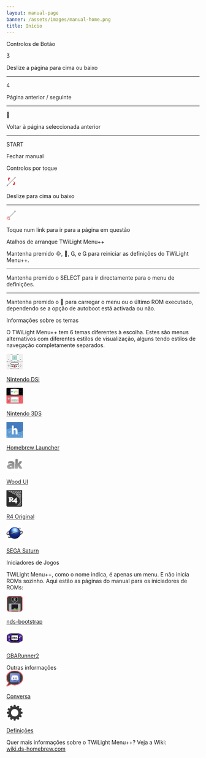 ```yaml
---
layout: manual-page
banner: /assets/images/manual-home.png
title: Início
---
```


<div class="section-title">Controlos de Botão</div>
<div class="section-body">
    <div class="button-action-group">
        <p class="button-action button">&#xE07D;</p>
        <p class="button-action-text">Deslize a página para cima ou baixo</p>
    </div>
    <hr>
    <div class="button-action-group">
        <p class="button-action button">&#xE07E;</p>
        <p class="button-action-text">Página anterior / seguinte</p>
    </div>
    <hr>
    <div class="button-action-group">
        <p class="button-action button">&#xE001;</p>
        <p class="button-action-text">Voltar à página seleccionada anterior</p>
    </div>
    <hr>
    <div class="button-action-group">
        <p class="button-action">START</p>
        <p class="button-action-text">Fechar manual</p>
    </div>
</div>

<div class="section-title">Controlos por toque</div>
<div class="section-body">
    <div class="button-action-group">
        <p class="button-action"><img src="/assets/images/up-down.png" alt="Deslize para cima/baixo no ecrã táctil"></p>
        <p class="button-action-text">Deslize para cima ou baixo</p>
    </div>
    <hr>
    <div class="button-action-group">
        <p class="button-action"><img src="/assets/images/tap.png" alt="Toque no ecrã táctil"></p>
        <p class="button-action-text">Toque num link para ir para a página em questão</p>
    </div>
</div>

<div class="section-title">Atalhos de arranque TWiLight Menu++</div>
<div class="section-body">
    <p>
        Mantenha premido &#xE000;, &#xE001;, &#xE002;, e &#xE003; para reiniciar as definições do TWiLight Menu++.
    </p>
    <hr>
    <p>
        Mantenha premido o SELECT para ir directamente para o menu de definições.
    </p>
    <hr>
    <p>
        Mantenha premido o &#xE001; para carregar o menu ou o último ROM executado, dependendo se a opção de autoboot está activada ou não.
    </p>
</div>

<div class="section-title">Informações sobre os temas</div>
<div class="section-body">
    <p class="mb-2">O TWiLight Menu++ tem 6 temas diferentes à escolha. Estes são menus alternativos com diferentes estilos de visualização, alguns tendo estilos de navegação completamente separados.</p>
    <div class="grid-container-3">
        <div class="grid-item">
            <img src="/assets/images/dsicon.png">
            <p>
                <a href="theme1-dsi">Nintendo DSi</a>
            </p>
        </div>
        <div class="grid-item">
            <img src="/assets/images/3dsicon.png">
            <p>
                <a href="theme2-3ds">Nintendo 3DS</a>
            </p>
        </div>
        <div class="grid-item">
            <img src="/assets/images/hblicon.png">
            <p>
                <a href="theme6-hbl">Homebrew Launcher</a>
            </p>
        </div>
        <div class="grid-item">
            <img src="/assets/images/akicon.png">
            <p>
                <a href="theme4-acekard">Wood UI</a>
            </p>
        </div>
        <div class="grid-item">
            <img src="/assets/images/r4icon.png">
            <p>
                <a href="theme3-r4">R4 Original</a>
            </p>
        </div>
        <div class="grid-item">
            <img src="/assets/images/saturn-logo.png">
            <p>
                <a href="theme5-saturn">SEGA Saturn</a>
            </p>
        </div>
    </div>
</div>

<div class="section-title">Iniciadores de Jogos</div>
<div class="section-body">
    <p class="mb-2">TWiLight Menu++, como o nome indica, é apenas um menu. E não inicia ROMs sozinho. Aqui estão as páginas do manual para os iniciadores de ROMs:</p>
    <div class="grid-container-2">
        <div class="grid-item">
            <img src="/assets/images/ndsbicon.png">
            <p>
                <a href="nds-bootstrap">nds-bootstrap</a>
            </p>
        </div>
        <div class="grid-item">
            <img src="/assets/images/gbaicon.png">
            <p>
                <a href="gbarunner2">GBARunner2</a>
            </p>
        </div>
    </div>
</div>

<div class="section-title">Outras informações</div>
<div class="section-body">
    <div class="grid-container-2 mb-2">
        <div class="grid-item">
            <img src="/assets/images/chaticon.png">
            <p>
                <a href="chat">Conversa</a>
            </p>
        </div>
        <div class="grid-item">
            <img src="/assets/images/settingsicon.png">
            <p>
                <a href="settings">Definições</a>
            </p>
        </div>
    </div>
    <p>
        Quer mais informações sobre o TWiLight Menu++? Veja a Wiki:<br><a href="https://wiki.ds-homebrew.com">wiki.ds-homebrew.com</a>
    </p>
</div>

